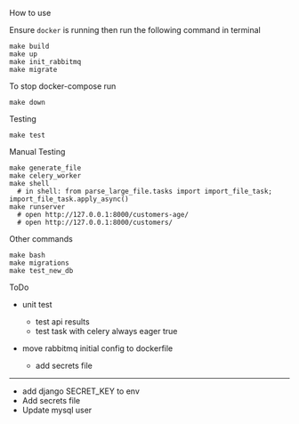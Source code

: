 How to use
  
Ensure `docker` is running then run the following command in terminal
```
make build
make up
make init_rabbitmq
make migrate
```

To stop docker-compose run
```
make down
```
Testing
```
make test
```
Manual Testing
```
make generate_file
make celery_worker
make shell
  # in shell: from parse_large_file.tasks import import_file_task; import_file_task.apply_async()
make runserver
  # open http://127.0.0.1:8000/customers-age/
  # open http://127.0.0.1:8000/customers/
```
Other commands

```
make bash
make migrations
make test_new_db
```

ToDo

- unit test
  - test api results
  - test task with celery always eager true


- move rabbitmq initial config to dockerfile
  - add secrets file
-------
- add django SECRET_KEY to env
- Add secrets file
- Update mysql user
